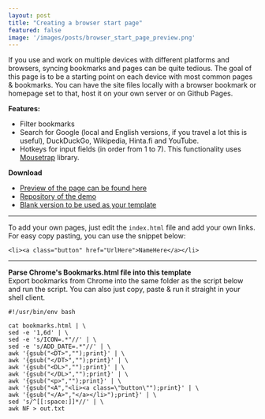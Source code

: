 ```yaml
---
layout: post
title: "Creating a browser start page"
featured: false
image: '/images/posts/browser_start_page_preview.png'
---
```



If you use and work on multiple devices with different platforms and browsers, syncing bookmarks and pages can be quite tedious. The goal of this page is to be a starting point on each device with most common pages & bookmarks. <!--more-->You can have the site files locally with a browser bookmark or homepage set to that, host it on your own server or on Github Pages.



**Features:**

- Filter bookmarks
- Search for Google (local and English versions, if you travel a lot this is useful), DuckDuckGo, Wikipedia, Hinta.fi and YouTube.
- Hotkeys for input fields (in order from 1 to 7). This functionality uses [Mousetrap](https://github.com/ccampbell/mousetrap) library.

<!---->

**Download**

- [Preview of the page can be found here](https://joonakeskitalo.github.io/browser-start-page/)
- [Repository of the demo](https://github.com/joonakeskitalo/browser-start-page)
- [Blank version to be used as your template](https://github.com/joonakeskitalo/browser-start-page/tree/blank)

___

To add your own pages, just edit the `index.html` file and add your own links. For easy copy pasting, you can use the snippet below:

```
<li><a class="button" href="UrlHere">NameHere</a></li>
```

___

**Parse Chrome's Bookmarks.html file into this template**  
Export bookmarks from Chrome into the same folder as the script below and run the script. You can also just copy, paste & run it straight in your shell client.

```
#!/usr/bin/env bash

cat bookmarks.html | \
sed -e '1,6d' | \
sed -e 's/ICON=.*"//' | \
sed -e 's/ADD_DATE=.*"//' | \
awk '{gsub("<DT>","");print}' | \
awk '{gsub("</DT>","");print}' | \
awk '{gsub("<DL>","");print}' | \
awk '{gsub("</DL>","");print}' | \
awk '{gsub("<p>","");print}' | \
awk '{gsub("<A","<li><a class=\"button\"");print}' | \
awk '{gsub("</A>","</a></li>");print}' | \
sed 's/^[[:space:]]*//' | \
awk NF > out.txt
```